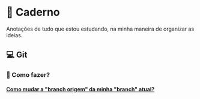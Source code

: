 # :notebook: Caderno

Anotações de tudo que estou estudando, na minha maneira de organizar as ideias.

## :computer: Git

### :thinking: Como fazer?

#### [Como mudar a "branch origem" da minha "branch" atual?](./git/como%20fa%C3%A7o%20x/mudar-branch-origem/readme.md)
